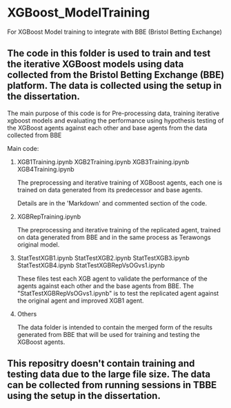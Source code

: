 # XGBoost_ModelTraining

For XGBoost Model training to integrate with BBE (Bristol Betting Exchange)

## The code in this folder is used to train and test the iterative XGBoost models using data collected from the Bristol Betting Exchange (BBE) platform. The data is collected using the setup in the dissertation.

The main purpose of this code is for Pre-processing data, training iterative xgboost models and evaluating the performance using hypothesis testing of the XGBoost agents against each other and base agents from the data collected from BBE

Main code:

1. XGB1Training.ipynb
   XGB2Training.ipynb
   XGB3Training.ipynb
   XGB4Training.ipynb

   The preprocessing and iterative training of XGBoost agents, each one is trained on data generated from its predecessor and base agents.

   Details are in the 'Markdown' and commented section of the code.

2. XGBRepTraining.ipynb

   The preprocessing and iterative training of the replicated agent, trained on data generated from BBE and in the same process as Terawongs original model.

3. StatTestXGB1.ipynb
   StatTestXGB2.ipynb
   StatTestXGB3.ipynb
   StatTestXGB4.ipynb
   StatTestXGBRepVsOGvs1.ipynb

   These files test each XGB agent to validate the performance of the agents against each other and the base agents from BBE.
   The "StatTestXGBRepVsOGvs1.ipynb" is to test the replicated agent against the original agent and improved XGB1 agent.

4. Others

   The data folder is intended to contain the merged form of the results generated from BBE that will be used for training and testing the XGBoost agents.

## This repositry doesn't contain training and testing data due to the large file size. The data can be collected from running sessions in TBBE using the setup in the dissertation.
